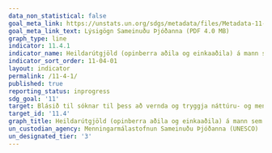 ```yaml
---
data_non_statistical: false
goal_meta_link: https://unstats.un.org/sdgs/metadata/files/Metadata-11-04-01.pdf
goal_meta_link_text: Lýsigögn Sameinuðu Þjóðanna (PDF 4.0 MB)
graph_type: line
indicator: 11.4.1
indicator_name: Heildarútgjöld (opinberra aðila og einkaaðila) á mann sem varið er til varðveislu, verndunar og friðunar allrar menningar- og náttúruarfleifðar, eftir tegund arfleifðar (menningararfleifð, náttúruarfleifð, blönduð arfleifð og arfleifð á heimsminjaskrá UNESCO), tegund stjórnvalda (landsstjórn, svæðisstjórn og sveitarstjórn), tegund fjármögnunar (rekstrarútgjöld/fjárfestingar) og tegund einkafjármögnunar (gjafir í fríðu, óhagnaðardrifinn einkageiri og kostun).
indicator_sort_order: 11-04-01
layout: indicator
permalink: /11-4-1/
published: true
reporting_status: inprogress
sdg_goal: '11'
target: Blásið til sóknar til þess að vernda og tryggja náttúru- og menningararfleifð heimsins.  
target_id: '11.4'
graph_title: Heildarútgjöld (opinberra aðila og einkaaðila) á mann sem varið er til varðveislu, verndunar og friðunar allrar menningar- og náttúruarfleifðar, eftir tegund arfleifðar (menningararfleifð, náttúruarfleifð, blönduð arfleifð og arfleifð á heimsminjaskrá UNESCO), tegund stjórnvalda (landsstjórn, svæðisstjórn og sveitarstjórn), tegund fjármögnunar (rekstrarútgjöld/fjárfestingar) og tegund einkafjármögnunar (gjafir í fríðu, óhagnaðardrifinn einkageiri og kostun).
un_custodian_agency: Menningarmálastofnun Sameinuðu Þjóðanna (UNESCO)
un_designated_tier: '3'
---
```

